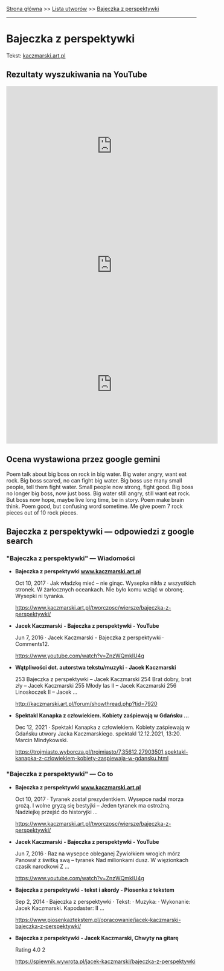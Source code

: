 [Strona główna](../index.md) >> [Lista utworów](../list.md) >> [Bajeczka z perspektywki](24.md)

---

# Bajeczka z perspektywki

Tekst: [kaczmarski.art.pl](https://www.kaczmarski.art.pl/tworczosc/wiersze/bajeczka-z-perspektywki/)

## Rezultaty wyszukiwania na YouTube

<iframe width="560" height="315" src="https://www.youtube.com/embed/ZnzWQmkIU4g?si=IdontcarewhotheIRSsendsImnotpayingtaxes" title="YouTube video player" frameborder="0" allow="accelerometer; autoplay; clipboard-write; encrypted-media; gyroscope; picture-in-picture; web-share" referrerpolicy="strict-origin-when-cross-origin" allowfullscreen></iframe>

<iframe width="560" height="315" src="https://www.youtube.com/embed/Vpu93vHEJhY?si=IdontcarewhotheIRSsendsImnotpayingtaxes" title="YouTube video player" frameborder="0" allow="accelerometer; autoplay; clipboard-write; encrypted-media; gyroscope; picture-in-picture; web-share" referrerpolicy="strict-origin-when-cross-origin" allowfullscreen></iframe>

<iframe width="560" height="315" src="https://www.youtube.com/embed/5ovnoEt8eLU?si=IdontcarewhotheIRSsendsImnotpayingtaxes" title="YouTube video player" frameborder="0" allow="accelerometer; autoplay; clipboard-write; encrypted-media; gyroscope; picture-in-picture; web-share" referrerpolicy="strict-origin-when-cross-origin" allowfullscreen></iframe>

## Ocena wystawiona przez google gemini

Poem talk about big boss on rock in big water. Big water angry, want eat rock. Big boss scared, no can fight big water. Big boss use many small people, tell them fight water. Small people now strong, fight good. Big boss no longer big boss, now just boss. Big water still angry, still want eat rock. But boss now hope, maybe live long time, be in story. Poem make brain think. Poem good, but confusing word sometime. Me give poem 7 rock pieces out of 10 rock pieces. 


## Bajeczka z perspektywki — odpowiedzi z google search

### "Bajeczka z perspektywki" — Wiadomości

- **Bajeczka z perspektywki www.kaczmarski.art.pl**

    Oct 10, 2017  ·  Jak władzkę mieć – nie ginąc. Wysepka nikła z wszystkich stronek. W żarłocznych oceankach. Nie było komu wziąć w obronę. Wysepki ni tyranka. 

   <https://www.kaczmarski.art.pl/tworczosc/wiersze/bajeczka-z-perspektywki/>
- **Jacek Kaczmarski - Bajeczka z perspektywki - YouTube**

    Jun 7, 2016  ·  Jacek Kaczmarski - Bajeczka z perspektywki · Comments12. 

   <https://www.youtube.com/watch?v=ZnzWQmkIU4g>
- **Wątpliwości dot. autorstwa tekstu/muzyki - Jacek Kaczmarski**

    253 Bajeczka z perspektywki – Jacek Kaczmarski 254 Brat dobry, brat zły – Jacek Kaczmarski 255 Młody las II – Jacek Kaczmarski 256 Linoskoczek II – Jacek ... 

   <http://kaczmarski.art.pl/forum/showthread.php?tid=7920>
- **Spektakl Kanapka z człowiekiem. Kobiety zaśpiewają w Gdańsku ...**

    Dec 12, 2021  ·  Spektakl Kanapka z człowiekiem. Kobiety zaśpiewają w Gdańsku utwory Jacka Kaczmarskiego. spektakl 12.12.2021, 13:20. Marcin Mindykowski. 

   <https://trojmiasto.wyborcza.pl/trojmiasto/7,35612,27903501,spektakl-kanapka-z-czlowiekiem-kobiety-zaspiewaja-w-gdansku.html>

### "Bajeczka z perspektywki" — Co to

- **Bajeczka z perspektywki www.kaczmarski.art.pl**

    Oct 10, 2017  ·  Tyranek został prezydentkiem. Wysepce nadal morza grożą. I wolne gryzą się bestyjki – Jeden tyranek ma ostrożną. Nadziejkę przejść do historyjki ... 

   <https://www.kaczmarski.art.pl/tworczosc/wiersze/bajeczka-z-perspektywki/>
- **Jacek Kaczmarski - Bajeczka z perspektywki - YouTube**

    Jun 7, 2016  ·  Raz na wysepce obleganej Żywiołkiem wrogich mórz Panował z świtką swą – tyranek Nad milionkami dusz. W więzionkach czasik narodkowi Z ... 

   <https://www.youtube.com/watch?v=ZnzWQmkIU4g>
- **Bajeczka z perspektywki - tekst i akordy - Piosenka z tekstem**

    Sep 2, 2014  ·  Bajeczka z perspektywki · Tekst: · Muzyka: · Wykonanie: Jacek Kaczmarski. Kapodaster: II ... 

   <https://www.piosenkaztekstem.pl/opracowanie/jacek-kaczmarski-bajeczka-z-perspektywki/>
- **Bajeczka z perspektywki - Jacek Kaczmarski, Chwyty na gitarę**

    Rating   4.0  2   

   <https://spiewnik.wywrota.pl/jacek-kaczmarski/bajeczka-z-perspektywki>

